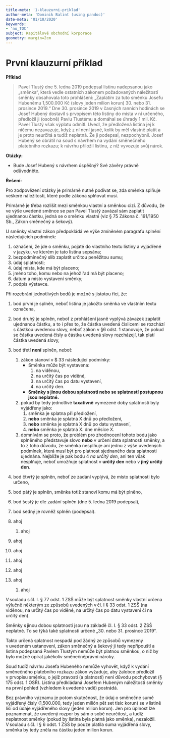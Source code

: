 ```yaml
---
title-meta: '1-klauzurni-priklad'
author-meta: 'Dominik Balint (using pandoc)'
date-meta: '01/10/2020'
keywords:
- 'no_TOC'
subject: Kapitálové obchodní korporace
geometry: margin=2cm
---
```


# První klauzurní příklad



**Příklad**

>Pavel Tlustý dne 5. ledna 2019 podepsal listinu nadepsanou jako „směnka“, která vedle ostatních zákonem požadovaných náležitostí směnky obsahovala toto prohlášení: „Zaplatím za tuto směnku Josefu Hubenému 1,500.000 Kč (slovy jeden milion korun) 30. nebo 31. prosince 2019.“ Dne 30. prosince 2019 v časných ranních hodinách se Josef Hubený dostavil s prvopisem této listiny do místa v ní určeného, předložil ji (osobně) Pavlu Tlustému a domáhal se úhrady 1 mil. Kč. Pavel Tlustý však výplatu odmítl. Uvedl, že předložená listina jej k ničemu nezavazuje, když z ní není jasné, kolik by měl vlastně platit a je proto neurčitá a tudíž neplatná. Že ji podepsal, nezpochybnil. Josef Hubený se obrátil na soud s návrhem na vydání směnečného platebního rozkazu; k návrhu přiložil listinu, z níž vyvozuje svůj nárok.

**Otázky:**
- Bude Josef Hubený s návrhem úspěšný? Své závěry právně odůvodněte.



**Řešení:**

Pro zodpovězení otázky je primárně nutné podívat se, zda směnka splňuje veškeré náležitosti, které podle zákona splňovat musí.

Primárně je třeba rozlišit mezi směnkou vlastní a směnkou cizí. Z důvodu, že ve výše uvedené směnce se pan Pavel Tlustý zavázal sám zaplatit ujednanou částku, jedná se o směnku vlastní (viz § 75 Zákona č. 191/1950 Sb., Zákon směnečný a šekový).

U směnky vlastní zákon předpokládá ve výše zmíněném paragrafu splnění následujících podmínek:
1. označení, že jde o směnku, pojaté do vlastního textu listiny a vyjádřené v jazyku, ve kterém je tato listina sepsána;
2. bezpodmínečný slib zaplatit určitou peněžitou sumu;
3. údaj splatnosti;
4. údaj místa, kde má být placeno;
5. jméno toho, komu nebo na jehož řad má být placeno;
6. datum a místo vystavení směnky;
7. podpis výstavce.

Při rozebrání jednotlivých bodů je možné s jistotou říci, že:
1. bod první je splněn, neboť listina je jakožto směnka ve vlastním textu označena,
2. bod druhý je splněn, neboť z prohlášení jasně vyplývá závazek zaplatit ujednanou částku, a to i přes to, že částka uvedená číslicemi se rozchází s částkou uvedenou slovy, neboť zákon v §6 odst. 1 stanovuje, že pokud se částka uvedená čísly a částka uvedená slovy rozcházejí, tak platí částka uvedená slovy,
3. bod třetí **není** splněn, neboť:
    1. zákon stanoví v $ 33 následující podmínky:
        - Směnka může být vystavena:
            1. na viděnou,
            2. na určitý čas po viděné,
            3. na určitý čas po datu vystavení,
            4. na určitý den.
        - **Směnky s jinou dobou splatnosti nebo se splatností postupnou jsou neplatné.**
    2. pokud by tedy jednotlivé **taxativně** vymezené doby splatnosti byly vyjádřeny jako:
        1. směnka je splatna při předložení,
        2. **nebo** směnka je splatná X dnů po předložení,
        3. **nebo** směnka je splatná X dnů po datu vystavení,
        4. **nebo** směnka je splatná X. dne měsíce X.
    3. domnívám se proto, že problém pro zhodnocení tohoto bodu jako splněného představuje slovo **nebo** v určení data splatnosti směnky, a to z toho důvodu, že směnka nesplňuje ani jednu z výše uvedených podmínek, která musí být pro platnost sjednaného data splatnosti ujednána. Nejblíže je pak bodu 4 *na určitý den*, ani ten však nesplňuje, neboť umožňuje splatnost v **určitý den** nebo v **jiný určitý den**.
4. bod čtvrtý je splněn, neboť ze zadání vyplývá, že místo splatnosti bylo určeno,
5. bod pátý je splněn, směnka totiž stanoví komu má být plněno,
6. bod šestý je dle zadání splněn (dne 5. ledna 2019 podepsal),
7. bod sedný je rovněž splněn (podepsal).

1. ahoj
	1. ahoj

1. ahoj
 1. ahoj

1. ahoj
  1. ahoj

1. ahoj
   1. ahoj

V souladu s čl. I. § 77 odst. 1 ZSŠ může být splatnost směnky vlastní určena výlučně některým ze způsobů uvedených v čl. I § 33 odst. 1 ZSŠ (na viděnou, na určitý čas po viděné, na určitý čas po datu vystavení či na určitý den). 

Směnky s jinou dobou splatnosti jsou na základě čl. I. § 33 odst. 2 ZSŠ neplatné. To se týká také splatnosti určené „30. nebo 31. prosince 2019“. 

Takto určená splatnost nespadá pod žádný ze způsobů vymezený v uvedeném ustanovení, zákon směnečný a šekový ji tedy nepřipouští a listina podepsaná Pavlem Tlustým nemůže být platnou směnkou, o niž by bylo možné opírat jakékoliv směnečněprávní nároky. 

Soud tudíž návrhu Josefa Hubeného nemůže vyhovět, když k vydání směnečného platebního rozkazu zákon vyžaduje, aby žalobce předložil v prvopisu směnku, o jejíž pravosti (a platnosti) není důvodu pochybovat (§ 175 odst. 1 OSŘ). Listina předkládaná Josefem Hubeným náležitosti směnky na první pohled (vzhledem k uvedené vadě) postrádá.  

Bez právního významu je potom skutečnost, že údaj o směnečné sumě vyjádřený čísly (1,500.000, tedy jeden milión pět set tisíc korun) se v listině liší od údaje vyjádřeného slovy (jeden milion korun). Jen pro úplnost lze poznamenat, že uvedený rozpor by sám o sobě neurčitost, a tudíž neplatnost směnky (pokud by listina byla platná jako směnka), nezaložil. V souladu s čl. I § 6 odst. 1 ZSŠ by pouze platila suma vyjádřená slovy, směnka by tedy zněla na částku jeden milion korun. 
